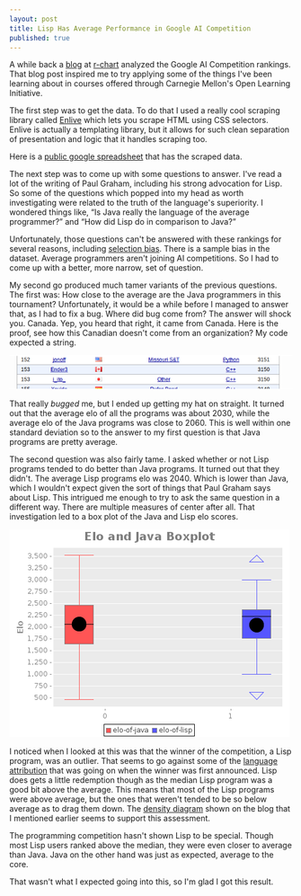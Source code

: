 ```yaml
---
layout: post
title: Lisp Has Average Performance in Google AI Competition
published: true
---
```

A while back a [blog][1] at [r-chart][2] analyzed the Google AI Competition
rankings. That blog post inspired me to try applying some of the things I've
been learning about in courses offered through Carnegie Mellon's Open Learning
Initiative.

The first step was to get the data. To do that I used a really cool scraping
library called [Enlive][3] which lets you scrape HTML using CSS selectors.
Enlive is actually a templating library, but it allows for such clean
separation of presentation and logic that it handles scraping too.

Here is a [public google spreadsheet][4] that has the scraped data.

The next step was to come up with some questions to answer. I've read a lot
of the writing of Paul Graham, including his strong advocation for Lisp. So
some of the questions which popped into my head as worth investigating were
related to the truth of the language's superiority. I wondered things like,
“Is Java really the language of the average programmer?” and “How did Lisp do
in comparison to Java?”

Unfortunately, those questions can't be answered with these rankings for
several reasons, including [selection bias][5]. There is a sample bias in the
dataset. Average programmers aren't joining AI competitions. So I had to come
up with a better, more narrow, set of question.

My second go produced much tamer variants of the previous questions. The first
was: How close to the average are the Java programmers in this tournament?
Unfortunately, it would be a while before I managed to answer that, as I had to
fix a bug. Where did bug come from? The answer will shock you. Canada. Yep, you
heard that right, it came from Canada. Here is the proof, see how this Canadian
doesn't come from an organization? My code expected a string.

![Snippet of Google AI Competition Rankings][6]

That really *bugged* me, but I ended up getting my hat on straight. It turned
out that the average elo of all the programs was about 2030, while the average
elo of the Java programs was close to 2060. This is well within one standard
deviation so to the answer to my first question is that Java programs are
pretty average.

The second question was also fairly tame. I asked whether or not Lisp programs
tended to do better than Java programs. It turned out that they didn't. The
average Lisp programs elo was 2040. Which is lower than Java, which I wouldn't
expect given the sort of things that Paul Graham says about Lisp. This
intrigued me enough to try to ask the same question in a different way. There
are multiple measures of center after all. That investigation led to a
box plot of the Java and Lisp elo scores.

![Boxplot of Java and Lisp Elo Rankings][7]

I noticed when I looked at this was that the winner of the competition, a Lisp
program, was an outlier. That seems to go against some of the
[language attribution][8] that was going on when the winner was first
announced. Lisp does gets a little redemption though as the median Lisp program
was a good bit above the average. This means that most of the Lisp programs
were above average, but the ones that weren't tended to be so below average as
to drag them down. The [density diagram][9] shown on the blog that I mentioned
earlier seems to support this assessment.

The programming competition hasn't shown Lisp to be special. Though most Lisp
users ranked above the median, they were even closer to average than Java. Java
on the other hand was just as expected, average to the core.

That wasn't what I expected going into this, so I'm glad I got this result.

[1]: https://web.archive.org/web/20120204055202/http://www.r-chart.com/2010/12/google-ai-challenge-languages-used-by.html
[2]: https://web.archive.org/web/20101104134158/http://www.r-chart.com/
[3]: https://github.com/cgrand/enlive
[4]: https://spreadsheets.google.com/ccc?key=0AmdrW-WZLahvdEotcEY4VnJIMGtEWjNueXNzeElDcUE&amp;hl=en
[5]: http://en.wikipedia.org/wiki/Selection_bias
[6]: /img/ai-comp/snippet.png
[7]: /img/ai-comp/boxplot.png "Boxplot of Java and Lisp Elo Rankings"
[8]: http://www.zdnet.com/blog/burnette/hungarian-lisp-developer-walks-away-with-google-ai-contest/2131
[9]: http://3.bp.blogspot.com/_FsLa1cMTCWU/TPgyBXF3PhI/AAAAAAAAAjg/M6v-8WEvv98/s1600/lisp_density_plot.png
